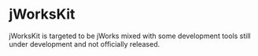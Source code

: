 # jWorksKit
jWorksKit is targeted to be jWorks mixed with some development tools still under development and not officially released.
